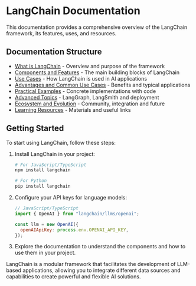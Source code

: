 # LangChain Documentation

This documentation provides a comprehensive overview of the LangChain framework, its features, uses, and resources.

## Documentation Structure

- [What is LangChain](./introduction.md) - Overview and purpose of the framework
- [Components and Features](./components/README.md) - The main building blocks of LangChain
- [Use Cases](./usage/README.md) - How LangChain is used in AI applications
- [Advantages and Common Use Cases](./advantages/README.md) - Benefits and typical applications
- [Practical Examples](./examples/README.md) - Concrete implementations with code
- [Advanced Topics](./advanced/README.md) - LangGraph, LangSmith and deployment
- [Ecosystem and Evolution](./ecosystem/README.md) - Community, integration and future
- [Learning Resources](./resources/README.md) - Materials and useful links

## Getting Started

To start using LangChain, follow these steps:

1. Install LangChain in your project:
   ```bash
   # For JavaScript/TypeScript
   npm install langchain
   
   # For Python
   pip install langchain
   ```

2. Configure your API keys for language models:
   ```javascript
   // JavaScript/TypeScript
   import { OpenAI } from "langchain/llms/openai";
   
   const llm = new OpenAI({
     openAIApiKey: process.env.OPENAI_API_KEY,
   });
   ```

3. Explore the documentation to understand the components and how to use them in your project.

LangChain is a modular framework that facilitates the development of LLM-based applications, allowing you to integrate different data sources and capabilities to create powerful and flexible AI solutions.